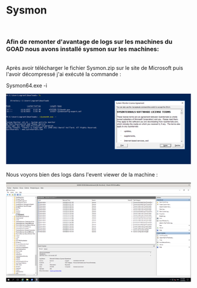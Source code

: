 # Sysmon
<br>

### Afin de remonter d'avantage de logs sur les machines du GOAD nous avons installé sysmon sur les machines:

<br>
Après avoir télécharger le fichier Sysmon.zip sur le site de Microsoft puis l'avoir décompressé j'ai exécuté la commande :
  
  Sysmon64.exe -i

![Alt text](cmd-sysmon.png)
<br>
<br>
Nous voyons bien des logs dans l'event viewer de la machine :

![Alt text](logs-sysmon.png)
